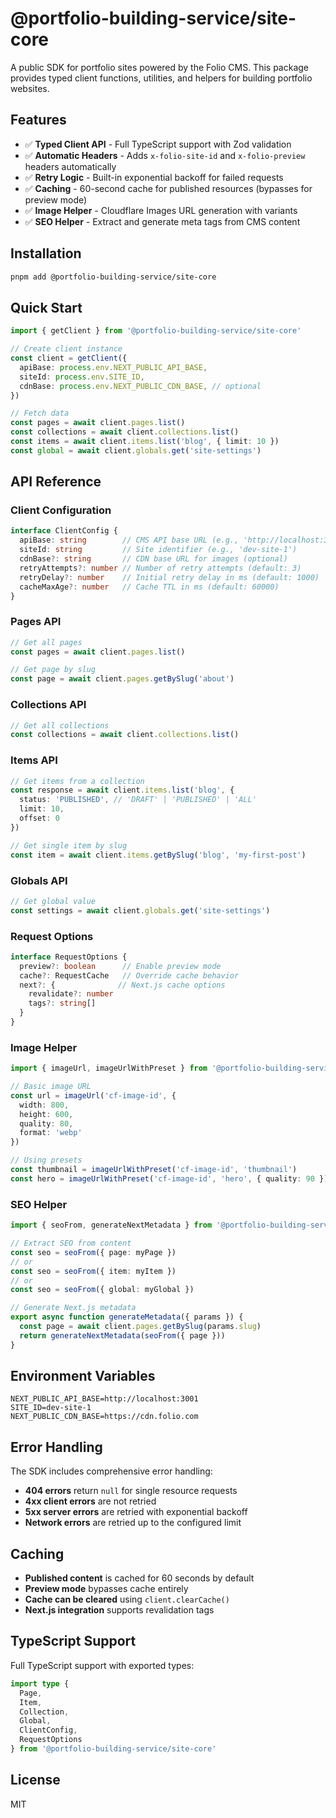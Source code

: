 # @portfolio-building-service/site-core

A public SDK for portfolio sites powered by the Folio CMS. This package provides typed client functions, utilities, and helpers for building portfolio websites.

## Features

- ✅ **Typed Client API** - Full TypeScript support with Zod validation
- ✅ **Automatic Headers** - Adds `x-folio-site-id` and `x-folio-preview` headers automatically
- ✅ **Retry Logic** - Built-in exponential backoff for failed requests
- ✅ **Caching** - 60-second cache for published resources (bypasses for preview mode)
- ✅ **Image Helper** - Cloudflare Images URL generation with variants
- ✅ **SEO Helper** - Extract and generate meta tags from CMS content

## Installation

```bash
pnpm add @portfolio-building-service/site-core
```

## Quick Start

```typescript
import { getClient } from '@portfolio-building-service/site-core'

// Create client instance
const client = getClient({
  apiBase: process.env.NEXT_PUBLIC_API_BASE,
  siteId: process.env.SITE_ID,
  cdnBase: process.env.NEXT_PUBLIC_CDN_BASE, // optional
})

// Fetch data
const pages = await client.pages.list()
const collections = await client.collections.list()
const items = await client.items.list('blog', { limit: 10 })
const global = await client.globals.get('site-settings')
```

## API Reference

### Client Configuration

```typescript
interface ClientConfig {
  apiBase: string        // CMS API base URL (e.g., 'http://localhost:3001')
  siteId: string         // Site identifier (e.g., 'dev-site-1')
  cdnBase?: string       // CDN base URL for images (optional)
  retryAttempts?: number // Number of retry attempts (default: 3)
  retryDelay?: number    // Initial retry delay in ms (default: 1000)
  cacheMaxAge?: number   // Cache TTL in ms (default: 60000)
}
```

### Pages API

```typescript
// Get all pages
const pages = await client.pages.list()

// Get page by slug
const page = await client.pages.getBySlug('about')
```

### Collections API

```typescript
// Get all collections
const collections = await client.collections.list()
```

### Items API

```typescript
// Get items from a collection
const response = await client.items.list('blog', {
  status: 'PUBLISHED', // 'DRAFT' | 'PUBLISHED' | 'ALL'
  limit: 10,
  offset: 0
})

// Get single item by slug
const item = await client.items.getBySlug('blog', 'my-first-post')
```

### Globals API

```typescript
// Get global value
const settings = await client.globals.get('site-settings')
```

### Request Options

```typescript
interface RequestOptions {
  preview?: boolean      // Enable preview mode
  cache?: RequestCache   // Override cache behavior
  next?: {              // Next.js cache options
    revalidate?: number
    tags?: string[]
  }
}
```

### Image Helper

```typescript
import { imageUrl, imageUrlWithPreset } from '@portfolio-building-service/site-core'

// Basic image URL
const url = imageUrl('cf-image-id', {
  width: 800,
  height: 600,
  quality: 80,
  format: 'webp'
})

// Using presets
const thumbnail = imageUrlWithPreset('cf-image-id', 'thumbnail')
const hero = imageUrlWithPreset('cf-image-id', 'hero', { quality: 90 })
```

### SEO Helper

```typescript
import { seoFrom, generateNextMetadata } from '@portfolio-building-service/site-core'

// Extract SEO from content
const seo = seoFrom({ page: myPage })
// or
const seo = seoFrom({ item: myItem })
// or
const seo = seoFrom({ global: myGlobal })

// Generate Next.js metadata
export async function generateMetadata({ params }) {
  const page = await client.pages.getBySlug(params.slug)
  return generateNextMetadata(seoFrom({ page }))
}
```

## Environment Variables

```env
NEXT_PUBLIC_API_BASE=http://localhost:3001
SITE_ID=dev-site-1
NEXT_PUBLIC_CDN_BASE=https://cdn.folio.com
```

## Error Handling

The SDK includes comprehensive error handling:

- **404 errors** return `null` for single resource requests
- **4xx client errors** are not retried
- **5xx server errors** are retried with exponential backoff
- **Network errors** are retried up to the configured limit

## Caching

- **Published content** is cached for 60 seconds by default
- **Preview mode** bypasses cache entirely
- **Cache can be cleared** using `client.clearCache()`
- **Next.js integration** supports revalidation tags

## TypeScript Support

Full TypeScript support with exported types:

```typescript
import type { 
  Page, 
  Item, 
  Collection, 
  Global,
  ClientConfig,
  RequestOptions 
} from '@portfolio-building-service/site-core'
```

## License

MIT
